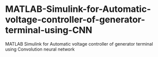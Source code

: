 # MATLAB-Simulink-for-Automatic-voltage-controller-of-generator-terminal-using-CNN
MATLAB Simulink for Automatic voltage controller of generator terminal using Convolution neural network  
